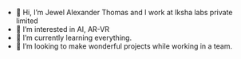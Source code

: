 - 👋 Hi, I’m Jewel Alexander Thomas and I work at Iksha labs private limited
- 👀 I’m interested in AI, AR-VR
- 🌱 I’m currently learning everything.
- 💞️ I’m looking to make wonderful projects while working in a team.

<!---
JewelIkshaLabs/JewelIkshaLabs is a ✨ special ✨ repository because its `README.md` (this file) appears on your GitHub profile.
You can click the Preview link to take a look at your changes.
--->
